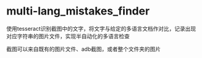 # multi-lang_mistakes_finder

使用tesseract识别截图中的文字，将文字与给定的多语言文档作对比，记录出现对应字符串的图片文件，实现半自动化的多语言检查

截图可以来自既有的图片文件、adb截图，或者整个文件夹的图片
